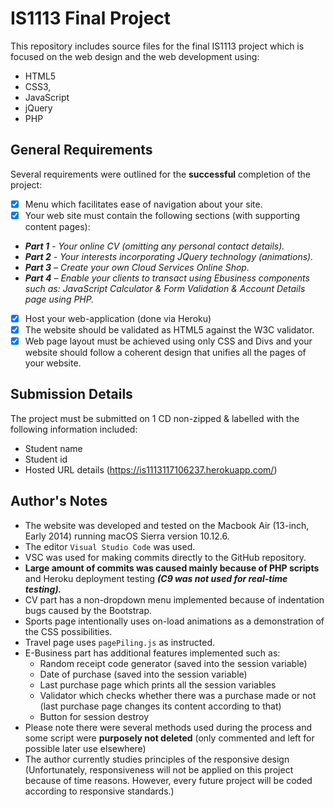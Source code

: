 # IS1113 Final Project
This repository includes source files for the final IS1113 project which is focused on the web design and the web development using:
* HTML5
* CSS3,
* JavaScript
* jQuery
* PHP

## General Requirements
Several requirements were outlined for the **successful** completion of the project:
- [x] Menu which facilitates ease of navigation about your site.
- [x] Your web site must contain the following sections (with supporting content pages):
- _**Part 1** - Your online CV (omitting any personal contact details)._
- _**Part 2** - Your interests incorporating JQuery technology (animations)._
- _**Part 3** – Create your own Cloud Services Online Shop._
- _**Part 4** – Enable your clients to transact using Ebusiness components such as: JavaScript Calculator & Form Validation & Account Details page using PHP._
- [x] Host your web-application (done via Heroku)
- [x] The website should be validated as HTML5 against the W3C validator.
- [x] Web page layout must be achieved using only CSS and Divs and your website should follow a coherent design that unifies all the pages of your website.

## Submission Details
The project must be submitted on 1 CD non-zipped & labelled with the following information included:
* Student name
* Student id
* Hosted URL details (https://is1113117106237.herokuapp.com/)

## Author's Notes
- The website was developed and tested on the Macbook Air (13-inch, Early 2014) running macOS Sierra version 10.12.6.
- The editor `Visual Studio Code` was used.
- VSC was used for making commits directly to the GitHub repository.
- **Large amount of commits was caused mainly because of PHP scripts** and Heroku deployment testing _**(C9 was not used for real-time testing).**_
- CV part has a non-dropdown menu implemented because of indentation bugs caused by the Bootstrap.
- Sports page intentionally uses on-load animations as a demonstration of the CSS possibilities.
- Travel page uses `pagePiling.js` as instructed.
- E-Business part has additional features implemented such as:
  - Random receipt code generator (saved into the session variable)
  - Date of purchase (saved into the session variable)
  - Last purchase page which prints all the session variables
  - Validator which checks whether there was a purchase made or not (last purchase page changes its content according to that)
  - Button for session destroy
- Please note there were several methods used during the process and some script were **purposely not deleted** (only commented and left for possible later use elsewhere)
- The author currently studies principles of the responsive design (Unfortunately, responsiveness will not be applied on this project because of time reasons. However, every future project will be coded according to responsive standards.)
